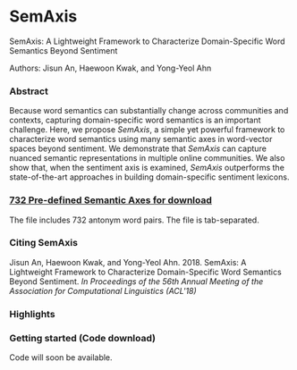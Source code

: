 # SemAxis
SemAxis: A Lightweight Framework to Characterize Domain-Specific Word Semantics Beyond Sentiment

Authors: Jisun An, Haewoon Kwak, and Yong-Yeol Ahn

### Abstract
Because word semantics can substantially change across communities and contexts, capturing domain-specific word semantics is an important challenge. 
Here, we propose *SemAxis*, a simple yet powerful framework to characterize word semantics using many semantic axes in word-vector spaces beyond sentiment. We demonstrate that *SemAxis* can capture nuanced semantic representations in multiple online communities. We also show that, when the sentiment axis is examined, *SemAxis* outperforms the state-of-the-art approaches in building domain-specific sentiment lexicons. 


### [732 Pre-defined Semantic Axes for download](https://github.com/ghdi6758/SemAxis/axes/732_semaxis_axes.tsv)

The file includes 732 antonym word pairs.
The file is tab-separated. 


### Citing SemAxis
Jisun An, Haewoon Kwak, and Yong-Yeol Ahn. 2018. SemAxis: A Lightweight Framework to Characterize Domain-Specific Word Semantics Beyond Sentiment. *In Proceedings of the 56th Annual Meeting of the Association for Computational Linguistics (ACL'18)*


### Highlights




### Getting started (Code download)

Code will soon be available. 


